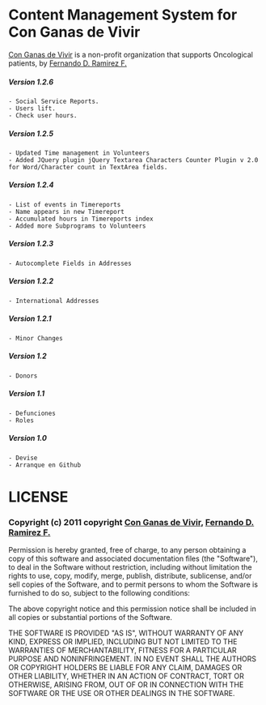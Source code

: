 # Content Management System for Con Ganas de Vivir

[Con Ganas de Vivir](http://www.conganas.org.mx) is a non-profit organization that supports Oncological patients, by [Fernando D. Ramirez F.](http://revomx.com/blog)

##### Version 1.2.6
	- Social Service Reports.
	- Users lift.
	- Check user hours.
	
##### Version 1.2.5
 	- Updated Time management in Volunteers
 	- Added JQuery plugin jQuery Textarea Characters Counter Plugin v 2.0 for Word/Character count in TextArea fields.

##### Version 1.2.4
 	- List of events in Timereports
 	- Name appears in new Timereport
 	- Accumulated hours in Timereports index
 	- Added more Subprograms to Volunteers

##### Version 1.2.3
 	- Autocomplete Fields in Addresses

##### Version 1.2.2
 	- International Addresses
 	
##### Version 1.2.1
 	- Minor Changes

##### Version 1.2
 	- Donors
 
##### Version 1.1
 	- Defunciones
 	- Roles
 	
##### Version 1.0
 	- Devise
 	- Arranque en Github

# LICENSE

### Copyright (c) 2011 copyright [Con Ganas de Vivir](http://www.conganas.org.mx), [Fernando D. Ramirez F.](http://revomx.com/blog)

Permission is hereby granted, free of charge, to any person obtaining a copy of this software and associated documentation files (the "Software"), to deal in the Software without restriction, including without limitation the rights to use, copy, modify, merge, publish, distribute, sublicense, and/or sell copies of the Software, and to permit persons to whom the Software is furnished to do so, subject to the following conditions:

The above copyright notice and this permission notice shall be included in all copies or substantial portions of the Software.

THE SOFTWARE IS PROVIDED "AS IS", WITHOUT WARRANTY OF ANY KIND, EXPRESS OR IMPLIED, INCLUDING BUT NOT LIMITED TO THE WARRANTIES OF MERCHANTABILITY, FITNESS FOR A PARTICULAR PURPOSE AND NONINFRINGEMENT. IN NO EVENT SHALL THE AUTHORS OR COPYRIGHT HOLDERS BE LIABLE FOR ANY CLAIM, DAMAGES OR OTHER LIABILITY, WHETHER IN AN ACTION OF CONTRACT, TORT OR OTHERWISE, ARISING FROM, OUT OF OR IN CONNECTION WITH THE SOFTWARE OR THE USE OR OTHER DEALINGS IN THE SOFTWARE.